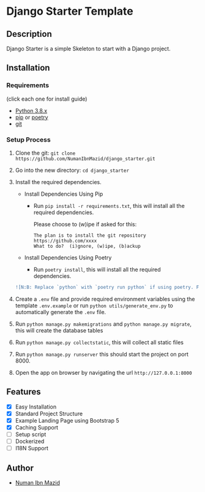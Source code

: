 # Django Starter Template

## Description

Django Starter is a simple Skeleton to start with a Django project.

## Installation

### Requirements

(click each one for install guide)

- [Python 3.8.x](http://docs.python-guide.org/en/latest/starting/installation/)
- [pip](https://pip.pypa.io/en/stable/installation/) or [poetry](https://python-poetry.org/docs/#installation)
- [git](https://git-scm.com/book/en/v2/Getting-Started-Installing-Git)

### Setup Process

1. Clone the git: `git clone https://github.com/NumanIbnMazid/django_starter.git`
2. Go into the new directory: `cd django_starter`
3. Install the required dependencies.

   - Install Dependencies Using Pip

        * Run `pip install -r requirements.txt`, this will install all the required dependencies.

            Please choose to (w)ipe if asked for this:

            ````
            The plan is to install the git repository https://github.com/xxxx
            What to do?  (i)gnore, (w)ipe, (b)ackup
            ````

   - Install Dependencies Using Poetry

        * Run `poetry install`, this will install all the required dependencies.

    ```diff
    ![N:B: Replace `python` with `poetry run python` if using poetry. For example: `poetry run python manage.py runserver`]
    ```

4. Create a `.env` file and provide required environment variables using the template `.env.example` or run `python utils/generate_env.py` to automatically generate the `.env` file.
5. Run `python manage.py makemigrations` and `python manage.py migrate`, this will create the database tables
6. Run `python manage.py collectstatic`, this will collect all static files
7. Run `python manage.py runserver`
    this should start the project on port 8000.
8. Open the app on browser by navigating the url `http://127.0.0.1:8000`

## Features

- [x] Easy Installation
- [x] Standard Project Structure
- [x] Example Landing Page using Bootstrap 5
- [x] Caching Support
- [ ] Setup script
- [ ] Dockerized
- [ ] I18N Support

## Author

- [Numan Ibn Mazid](https://github.com/NumanIbnMazid)
